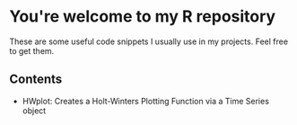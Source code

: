 # You're welcome to my R repository 

These are some useful code snippets I usually use in my projects. Feel free to get them.

## Contents

* HWplot: Creates a Holt-Winters Plotting Function via a Time Series object